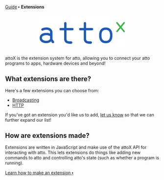 [Guide](/index.md) 🢒 **Extensions**

<div style="text-align: center;">
    <img src="media/attox.svg" style="max-width: 60%;">
</div>

attoX is the extension system for atto, allowing you to connect your atto programs to apps, hardware devices and beyond!

## What extensions are there?
Here's a few extensions you can choose from:

* [Broadcasting](/extensions/builtin/broadcasting.md)
* [HTTP](/extensions/builtin/http.md)

If you've got an extension you'd like us to add, [let us know](https://github.com/devicefuture/atto/issues) so that we can further expand our list!

## How are extensions made?
Extensions are written in JavaScript and make use of the attoX API for interacting with atto. This lets extensions do things like adding new commands to atto and controlling atto's state (such as whether a program is running).

<a href="https://github.com/devicefuture/atto/blob/main/docs/extensions/jsguide.md" target="_blank">Learn how to make an extension 🢒</a>